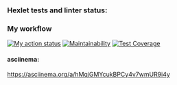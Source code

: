 ### Hexlet tests and linter status:
<!-- [![Actions Status](https://github.com/Lugonue/frontend-project-46/workflows/hexlet-check/badge.svg)](https://github.com/Lugonue/frontend-project-46/actions) -->

### My workflow
[![My action status](https://github.com/Lugonue/frontend-project-46/workflows/my-workflow.yml/badge.svg)](https://github.com/Lugonue/frontend-project-46/actions)
[![Maintainability](https://api.codeclimate.com/v1/badges/f5b8dc23b8ee3035dc6e/maintainability)](https://codeclimate.com/github/Lugonue/frontend-project-46/maintainability)
[![Test Coverage](https://api.codeclimate.com/v1/badges/f5b8dc23b8ee3035dc6e/test_coverage)](https://codeclimate.com/github/Lugonue/frontend-project-46/test_coverage)


#### asciinema: 
https://asciinema.org/a/hMqjGMYcukBPCy4v7wmUR9i4y